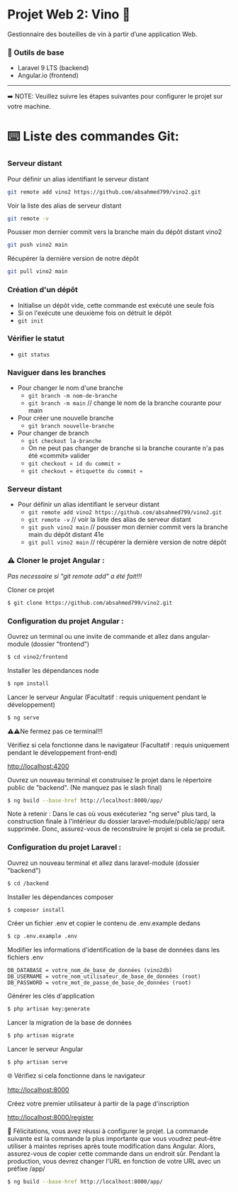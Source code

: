 # Projet Web 2: Vino 🍷

Gestionnaire des bouteilles de vin à partir d’une application Web.

### 🔧 Outils de base

 * Laravel 9 LTS (backend)
 * Angular.io (frontend)

---

➡️ NOTE: Veuillez suivre les étapes suivantes pour configurer le projet sur votre machine.

# ⌨️ Liste des commandes Git:

### Serveur distant
Pour définir un alias identifiant le serveur distant
```sh
git remote add vino2 https://github.com/absahmed799/vino2.git
```
Voir la liste des alias de serveur distant
```sh
git remote -v
```
Pousser mon dernier commit vers la branche main du dépôt distant vino2
```sh
git push vino2 main
```
Récupérer la dernière version de notre dépôt
```sh
git pull vino2 main 
```

### Création d'un dépôt
- Initialise un dépôt vide, cette commande est exécuté une seule fois
- Si on l'exécute une deuxième fois on détruit le dépôt
- `git init`

### Vérifier le statut 
- `git status`

### Naviguer dans les branches
- Pour changer le nom d'une branche
    - `git branch -m nom-de-branche`
    - `git branch -m main`  // change le nom de la branche courante pour main
- Pour créer une nouvelle branche
    - `git branch nouvelle-branche`
- Pour changer de branch 
    - `git checkout la-branche`
    - On ne peut pas changer de branche si la branche courante n'a pas été «commit» valider 
    - `git checkout « id du commit »`
    - `git checkout « étiquette du commit »`   

### Serveur distant
- Pour définir un alias identifiant le serveur distant
    - `git remote add vino2 https://github.com/absahmed799/vino2.git`
    - `git remote -v` // voir la liste des alias de serveur distant
    - `git push vino2 main` // pousser mon dernier commit vers la branche main du dépôt distant 41e
    - `git pull vino2 main` // récupérer la dernière version de notre dépôt

### ⚠️ Cloner le projet Angular :
*Pas necessaire si "git remote add" a été fait!!!*

Cloner ce projet
```sh
$ git clone https://github.com/absahmed799/vino2.git
```
 
### Configuration du projet Angular :
Ouvrez un terminal ou une invite de commande et allez dans angular-module (dossier "frontend")
```sh
$ cd vino2/frontend
```

Installer les dépendances node
```sh
$ npm install
```

Lancer le serveur Angular (Facultatif : requis uniquement pendant le développement)
```sh
$ ng serve
```
⚠️⚠Ne fermez pas ce terminal!!!

Vérifiez si cela fonctionne dans le navigateur (Facultatif : requis uniquement pendant le développement front-end)

[http://localhost:4200](http://localhost:4200/)



Ouvrez un nouveau terminal et construisez le projet dans le répertoire public de "backend". (Ne manquez pas le slash final)
```sh
$ ng build --base-href http://localhost:8000/app/
```
Note à retenir : Dans le cas où vous exécuteriez "ng serve" plus tard, la construction finale à l'intérieur du dossier laravel-module/public/app/ sera supprimée. Donc, assurez-vous de reconstruire le projet si cela se produit.


### Configuration du projet Laravel :

Ouvrez un nouveau terminal et allez dans laravel-module (dossier "backend")
```sh
$ cd /backend
```

Installer les dépendances composer
```sh
$ composer install
```

Créer un fichier .env et copier le contenu de .env.example dedans
```sh
$ cp .env.example .env
```


Modifier les informations d'identification de la base de données dans les fichiers .env
```
DB_DATABASE = votre_nom_de_base_de_données (vino2db)
DB_USERNAME = votre_nom_utilisateur_de_base_de_données (root)
DB_PASSWORD = votre_mot_de_passe_de_base_de_données (root)
```

Générer les clés d'application
```sh
$ php artisan key:generate
```

Lancer la migration de la base de données
```sh
$ php artisan migrate
```

Lancer le serveur Angular
```sh
$ php artisan serve
```


🌐 Vérifiez si cela fonctionne dans le navigateur

[http://localhost:8000](http://localhost:8000/)


Créez votre premier utilisateur à partir de la page d'inscription

[http://localhost:8000/register](http://localhost:8000/register)


🎉 Félicitations, vous avez réussi à configurer le projet. La commande suivante est la commande la plus importante que vous voudrez peut-être utiliser à maintes reprises après toute modification dans Angular.
Alors, assurez-vous de copier cette commande dans un endroit sûr.
Pendant la production, vous devrez changer l'URL en fonction de votre URL avec un préfixe /app/
```sh
$ ng build --base-href http://localhost:8000/app/
```
